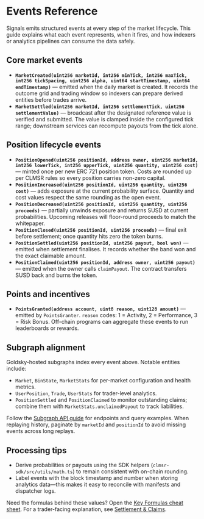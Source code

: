 # Events Reference

Signals emits structured events at every step of the market lifecycle. This guide explains what each event represents, when it fires, and how indexers or analytics pipelines can consume the data safely.

## Core market events

- **`MarketCreated(uint256 marketId, int256 minTick, int256 maxTick, int256 tickSpacing, uint256 alpha, uint64 startTimestamp, uint64 endTimestamp)`** — emitted when the daily market is created. It records the outcome grid and trading window so indexers can prepare derived entities before trades arrive.
- **`MarketSettled(uint256 marketId, int256 settlementTick, uint256 settlementValue)`** — broadcast after the designated reference value is verified and submitted. The value is clamped inside the configured tick range; downstream services can recompute payouts from the tick alone.

## Position lifecycle events

- **`PositionOpened(uint256 positionId, address owner, uint256 marketId, int256 lowerTick, int256 upperTick, uint256 quantity, uint256 cost)`** — minted once per new ERC 721 position token. Costs are rounded up per CLMSR rules so every position carries non-zero capital.
- **`PositionIncreased(uint256 positionId, uint256 quantity, uint256 cost)`** — adds exposure at the current probability surface. Quantity and cost values respect the same rounding as the open event.
- **`PositionDecreased(uint256 positionId, uint256 quantity, uint256 proceeds)`** — partially unwinds exposure and returns SUSD at current probabilities. Upcoming releases will floor-round proceeds to match the whitepaper.
- **`PositionClosed(uint256 positionId, uint256 proceeds)`** — final exit before settlement; once quantity hits zero the token burns.
- **`PositionSettled(uint256 positionId, uint256 payout, bool won)`** — emitted when settlement finalises. It records whether the band won and the exact claimable amount.
- **`PositionClaimed(uint256 positionId, address owner, uint256 payout)`** — emitted when the owner calls `claimPayout`. The contract transfers SUSD back and burns the token.

## Points and incentives

- **`PointsGranted(address account, uint8 reason, uint128 amount)`** — emitted by `PointsGranter`. `reason` codes: 1 = Activity, 2 = Performance, 3 = Risk Bonus. Off-chain programs can aggregate these events to run leaderboards or rewards.

## Subgraph alignment

Goldsky-hosted subgraphs index every event above. Notable entities include:
- `Market`, `BinState`, `MarketStats` for per-market configuration and health metrics.
- `UserPosition`, `Trade`, `UserStats` for trader-level analytics.
- `PositionSettled` and `PositionClaimed` to monitor outstanding claims; combine them with `MarketStats.unclaimedPayout` to track liabilities.

Follow the [Subgraph API guide](./subgraph.md) for endpoints and query examples. When replaying history, paginate by `marketId` and `positionId` to avoid missing events across long replays.

## Processing tips

- Derive probabilities or payouts using the SDK helpers (`clmsr-sdk/src/utils/math.ts`) to remain consistent with on-chain rounding.
- Label events with the block timestamp and number when storing analytics data—this makes it easy to reconcile with manifests and dispatcher logs.

Need the formulas behind these values? Open the [Key Formulas cheat sheet](../mechanism/key-formulas.md). For a trader-facing explanation, see [Settlement & Claims](../user/settlement.md).
